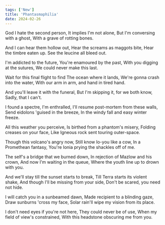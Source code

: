 ```yaml
---
tags: ['New']
title: 'Phantasmaphilia'
date: 2024-02-26
---
```


God I hate the second person,
It implies I'm not alone,
But I'm conversing with a ghost,
With a grave of rotting bones.

And I can hear them hollow out,
Hear the screams as maggots bite,
Hear the timbre eaten up.
See the leucine all bleed out.

I'm addicted to the future,
You're enamoured by the past,
With you digging at the sutures,
We could never make this last.

Wait for this final flight to find
The ocean where it lands,
We're gonna crash into the water,
With our arm in arm, and hand in tired hand.

And you'll leave it with the funeral,
But I'm skipping it, for we both know,
Sadly, that I can't.

I found a spectre, I'm enthralled,
I'll resume post-mortem from these walls,
Send eidolons 'guised in the breeze,
In the windy fall and easy winter freeze.

All this weather you perceive,
Is birthed from a phantom's misery,
Folding creases on your face,
Like Igneous rock sent touring outer-space.

Though this volcano's angry now,
Still know Io-you like a cow,
In a Promethean fantasy,
You're Ionia prying the shackles off of me.

The self's a bridge that we burned down,
In rejection of Mazlow and his crown,
And now I'm waiting in the queue,
Where the youth line up to drown with you.

And we'll stay till the sunset starts to break,
Till Terra starts its violent shake,
And though I'll be missing from your side,
Don't be scared, you need not hide.

I will catch you in a sunbeamed dawn,
Made recipient to a blinding gaze,
Draw sunburns 'cross my face,
Solar rain'll wipe my vision from its place.

I don't need eyes if you're not here,
They could never be of use,
When my field of view's constrained,
With this headstone obscuring me from you.
